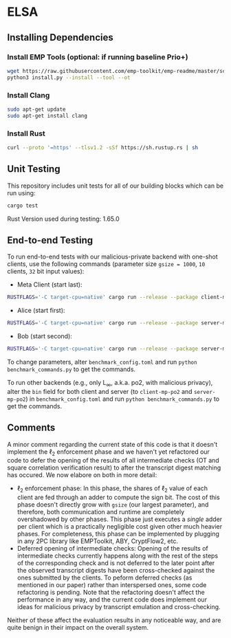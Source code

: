 # ELSA

## Installing Dependencies

### Install EMP Tools (optional: if running baseline Prio+)
```sh
wget https://raw.githubusercontent.com/emp-toolkit/emp-readme/master/scripts/install.py
python3 install.py --install --tool --ot
```
### Install Clang
```sh
sudo apt-get update
sudo apt-get install clang
```

### Install Rust
```sh
curl --proto '=https' --tlsv1.2 -sSf https://sh.rustup.rs | sh
```

## Unit Testing
This repository includes unit tests for all of our building blocks which can be run using:
```sh
cargo test
```

Rust Version used during testing: 1.65.0

## End-to-end Testing 
To run end-to-end tests with our malicious-private backend with one-shot clients, use the following commands (parameter size `gsize = 1000`, `10` clients, `32` bit input values):

- Meta Client (start last): 
```sh
RUSTFLAGS='-C target-cpu=native' cargo run --release --package client-mp   --  -g 1000 -n 10 -a localhost:6666 -b localhost:6667 -i 32
```
- Alice (start first):
```sh
RUSTFLAGS='-C target-cpu=native' cargo run --release --package server-mp   -- -g 1000 -n 10 -m 7777 -p 6666 -s 16 -i 32
```
- Bob (start second):
```sh
RUSTFLAGS='-C target-cpu=native' cargo run --release --package server-mp   -- -g 1000 -n 10 -m localhost:7777 -b -p 6667 -s 16 -i 32
```

To change parameters, alter `benchmark_config.toml` and run `python benchmark_commands.py` to get the commands. 

To run other backends (e.g., only L<sub>$\infty$</sub>, a.k.a. po2, with malicious privacy), alter the `bin` field for both client and server (to `client-mp-po2` and `server-mp-po2`) in `benchmark_config.toml` and run `python benchmark_commands.py` to get the commands.

## Comments
A minor comment regarding the current state of this code is that it doesn't implement the $\ell_2$ enforcement phase and we haven't yet refactored our code to defer the opening of the results of all intermediate checks (OT and square correlation verification result) to after the transcript digest matching has occured. We now elabore on both in more detail:

- $\ell_2$ enforcement phase: In this phase, the shares of $\ell_2$ value of each client are fed through an adder to compute the sign bit. The cost of this phase doesn't directly grow with `gsize` (our largest parameter), and therefore, both communication and runtime are completely overshadowed by other phases. This phase just executes a *single* adder per client which is a practically negligible cost given other much heavier phases. For completeness, this phase can be implemented by plugging in any 2PC library like EMPToolkit, ABY, CryptFlow2, etc.
- Deferred opening of intermediate checks: Opening of the results of intermediate checks currently happens along with the rest of the steps of the corresponding check and is not deferred to the later point after the observed transcript digests have been cross-checked against the ones submitted by the clients. To peform deferred checks (as mentioned in our paper) rather than interspersed ones, some code refactoring is pending. Note that the refactoring doesn't affect the performance in any way, and the current code does implement our ideas for malicious privacy by transcript emulation and cross-checking.

Neither of these affect the evaluation results in any noticeable way, and are quite benign in their impact on the overall system.
